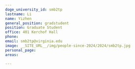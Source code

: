```yaml
---
doge_university_id: smb2tp
lastname: Li
name: Yizhen
general_position: gradstudent
position: Graduate Student
office: 401 Kerchof Hall
phone: 
email: smb2tp@virginia.edu
image: __SITE_URL__/img/people-since-2024/2024/smb2tp.jpg
personal_page:
areas:
  
---
```

